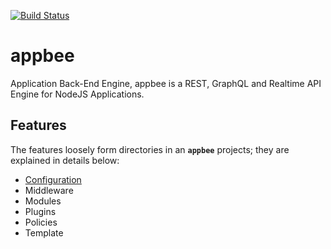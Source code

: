 [![Build Status](https://travis-ci.org/steveesamson/appbee.svg?branch=master)](https://travis-ci.org/steveesamson/appbee)

# appbee

Application Back-End Engine, appbee is a REST, GraphQL and Realtime API Engine for NodeJS Applications.

## Features

The features loosely form directories in an **`appbee`** projects; they are explained in details below:

- [Configuration](docs/configuration)
- Middleware
- Modules
- Plugins
- Policies
- Template
